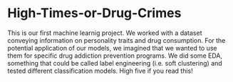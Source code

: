 # High-Times-or-Drug-Crimes
This is our first machine learnig project. We worked with a dataset conveying information on personality traits and drug consumption. 
For the potential application of our models, we imagined that we wanted to use them for specific drug addiction prevention programs. We did some EDA, 
something that could be called label engineering (i.e. soft clustering) and tested different classification models. High five if you read this!

